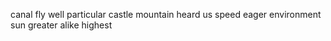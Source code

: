 canal fly well particular castle mountain heard us speed eager environment sun greater alike highest